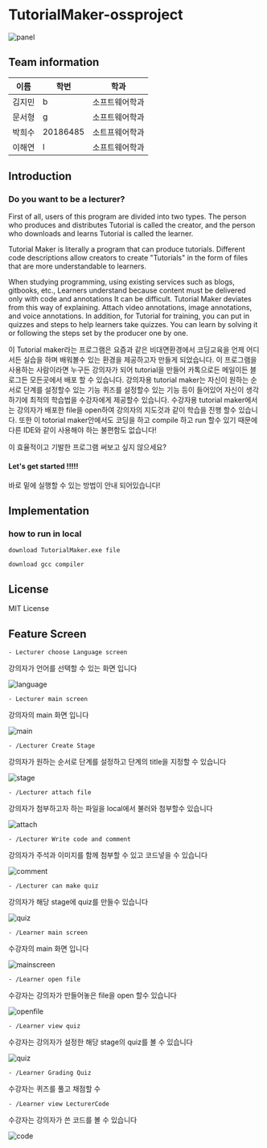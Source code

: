 # TutorialMaker-ossproject
![panel](https://ifh.cc/g/vXTm0d.jpg)

## Team information
|이름|학번|학과|
|---|---|---|
| 김지민 | b |소프트웨어학과|
| 문서형 | g |소프트웨어학과|
| 박희수 | 20186485 |소트프웨어학과|
| 이해연 | l |소프트웨어학과|

## Introduction
### Do you want to be a lecturer?
First of all, users of this program are divided into two types. The person who produces and distributes Tutorial is called the creator, and the person who downloads and learns Tutorial is called the learner.

Tutorial Maker is literally a program that can produce tutorials.
Different code descriptions allow creators to create "Tutorials" in the form of files that are more understandable to learners.

When studying programming, using existing services such as blogs, gitbooks, etc.,
Learners understand because content must be delivered only with code and annotations
It can be difficult. Tutorial Maker deviates from this way of explaining.
Attach video annotations, image annotations, and voice annotations.
In addition, for Tutorial for training, you can put in quizzes and steps to help learners take quizzes.
You can learn by solving it or following the steps set by the producer one by one.

이 Tutorial maker라는 프로그램은 요즘과 같은 비대면환경에서 코딩교육을 언제 어디서든 실습을 하며 배워볼수 있는 환경을 제공하고자 만들게 되었습니다.
이 프로그램을 사용하는 사람이라면 누구든 강의자가 되어 tutorial을 만들어 카톡으로든 메일이든 블로그든 모든곳에서 배포 할 수 있습니다.
강의자용 tutorial maker는 자신이 원하는 순서로 단계를 설정할수 있는 기능 퀴즈를 설정할수 있는 기능 등이 들어있어 자신이 생각하기에 최적의 학습법을 수강자에게 제공할수 있습니다.
수강자용 tutorial maker에서는 강의자가 배포한 file을 open하여 강의자의 지도것과 같이 학습을 진행 할수 있습니다. 또한 이 totorial maker안에서도 코딩을 하고 compile 하고 run 할수 있기 때문에 다른 IDE와 같이 사용해야 하는 불편함도 없습니다! 

이 효율적이고 기발한 프로그램 써보고 싶지 않으세요? 
#### Let's get started !!!!!

바로 밑에 실행할 수 있는 방법이 안내 되어있습니다!

## Implementation
### how to run in local
```
download TutorialMaker.exe file
```
```
download gcc compiler
```

## License
MIT License


## Feature Screen
`- Lecturer choose Language screen`

강의자가 언어를 선택할 수 있는 화면 입니다

![language](https://user-images.githubusercontent.com/63408866/173237120-9d63990d-97ed-474c-a374-17ad82e9fc2e.png)

`- Lecturer main screen`

강의자의 main 화면 입니다

![main](https://ifh.cc/g/cIJKCV.png)

`- /Lecturer Create Stage`

강의자가 원하는 순서로 단계를 설정하고 단계의 title을 지정할 수 있습니다

![stage](https://ifh.cc/g/xbrhgF.png)


`- /Lecturer attach file`

강의자가 첨부하고자 하는 파일을 local에서 불러와 첨부할수 있습니다

![attach](https://ifh.cc/g/0vGlms.png)

`- /Lecturer Write code and comment`

강의자가 주석과 이미지를 함께 첨부할 수 있고 코드넣을 수 있습니다

![comment](https://ifh.cc/g/wtLoud.png)

`- /Lecturer can make quiz`

강의자가 해당 stage에 quiz를 만들수 있습니다

![quiz](https://ifh.cc/g/6vOikO.png)

`- /Learner main screen`

수강자의 main 화면 입니다

![mainscreen](https://ifh.cc/g/x8Diii.png)

`- /Learner open file`

수강자는 강의자가 만들어놓은 file을 open 할수 있습니다

![openfile](https://ifh.cc/g/aNHgvk.png)

`- /Learner view quiz`

수강자는 강의자가 설정한 해당 stage의 quiz를 볼 수 있습니다

![quiz](https://ifh.cc/g/i9xKYV.png)

`- /Learner Grading Quiz`

수강자는 퀴즈를 풀고 채점할 수 

`- /Learner view LecturerCode`

수강자는 강의자가 쓴 코드를 볼 수 있습니다

![code](https://ifh.cc/g/FM01hC.png)

